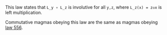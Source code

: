This law states that `L_y ∘ L_z` is involutive for all `y,z`, where `L_z(x) = z◇x` is left multiplication.

Commutative magmas obeying this law are the same as magmas obeying [law 556](https://teorth.github.io/equational_theories/implications/?556).
